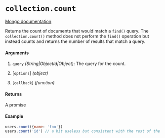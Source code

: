 # `collection.count`

[Mongo documentation](http://mongodb.github.io/node-mongodb-native/2.0/api/Collection.html#count)

Returns the count of documents that would match a `find()` query. The `collection.count()` method does not perform the `find()` operation but instead counts and returns the number of results that match a query.

#### Arguments

1. `query` *(String|ObjectId|Object)*: The query for the count.

2. [`options`] *(object)*

3. [`callback`] *(function)*

#### Returns

A promise

#### Example

```js
users.count({name: 'foo'})
users.count('id') // a bit useless but consistent with the rest of the API
```
